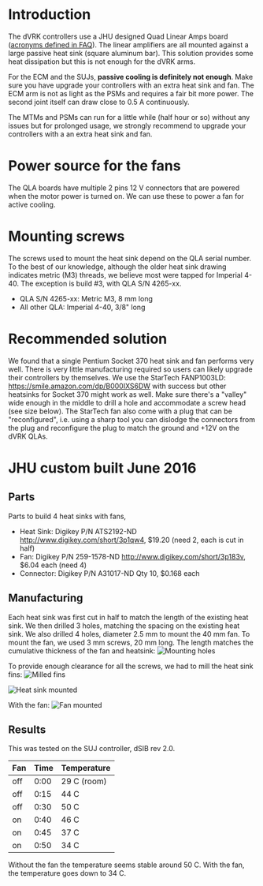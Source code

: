 # Introduction

The dVRK controllers use a JHU designed Quad Linear Amps board ([acronyms defined in FAQ](/jhu-dvrk/sawIntuitiveResearchKit/wiki/FAQ)).  The linear amplifiers are all mounted against a large passive heat sink (square aluminum bar).  This solution provides some heat dissipation but this is not enough for the dVRK arms.

For the ECM and the SUJs, **passive cooling is definitely not enough**.  Make sure you have upgrade your controllers with an extra heat sink and fan.  The ECM arm is not as light as the PSMs and requires a fair bit more power.  The second joint itself can draw close to 0.5 A continuously.

The MTMs and PSMs can run for a little while (half hour or so) without any issues but for prolonged usage, we strongly recommend to upgrade your controllers with a an extra heat sink and fan.

# Power source for the fans

The QLA boards have multiple 2 pins 12 V connectors that are powered when the motor power is turned on.  We can use these to power a fan for active cooling.

# Mounting screws

The screws used to mount the heat sink depend on the QLA serial number. To the best of our knowledge, although the older heat sink drawing indicates metric (M3) threads, we believe most were tapped for Imperial 4-40. The exception is build #3, with QLA S/N 4265-xx.
 * QLA S/N 4265-xx: Metric M3, 8 mm long
 * All other QLA: Imperial 4-40, 3/8" long

# Recommended solution

We found that a single Pentium Socket 370 heat sink and fan performs very well.  There is very little manufacturing required so users can likely upgrade their controllers by themselves.   We use the StarTech FANP1003LD: https://smile.amazon.com/dp/B000IXS6DW with success but other heatsinks for Socket 370 might work as well.  Make sure there's a "valley" wide enough in the middle to drill a hole and accommodate a screw head (see size below).  The StarTech fan also come with a plug that can be "reconfigured", i.e. using a sharp tool you can dislodge the connectors from the plug and reconfigure the plug to match the ground and +12V on the dVRK QLAs.

# JHU custom built June 2016 

## Parts

Parts to build 4 heat sinks with fans,
 * Heat Sink: Digikey P/N ATS2192-ND
   http://www.digikey.com/short/3p1qw4, $19.20 (need 2, each is cut in half)
 * Fan: Digikey P/N 259-1578-ND
   http://www.digikey.com/short/3p183v, $6.04 each (need 4)
 * Connector: Digikey P/N A31017-ND
   Qty 10, $0.168 each

## Manufacturing

Each heat sink was first cut in half to match the length of the existing heat sink.  We then drilled 3 holes, matching the spacing on the existing heat sink.  We also drilled 4 holes, diameter 2.5 mm to mount the 40 mm fan.  To mount the fan, we used 3 mm screws, 20 mm long.  The length matches the cumulative thickness of the fan and heatsink:
![Mounting holes](/jhu-dvrk/sawIntuitiveResearchKit/wiki/qla-heat-sink-01.jpg)

To provide enough clearance for all the screws, we had to mill the heat sink fins:
![Milled fins](/jhu-dvrk/sawIntuitiveResearchKit/wiki/qla-heat-sink-02.jpg)

![Heat sink mounted](/jhu-dvrk/sawIntuitiveResearchKit/wiki/qla-heat-sink-03.jpg)

With the fan:
![Fan mounted](/jhu-dvrk/sawIntuitiveResearchKit/wiki/qla-heat-sink-04.jpg)

## Results

This was tested on the SUJ controller, dSIB rev 2.0.

| Fan | Time | Temperature |
|-----|------|-------------|
| off | 0:00 | 29 C (room) |
| off | 0:15 | 44 C        |
| off | 0:30 | 50 C        |
| on  | 0:40 | 46 C        |
| on  | 0:45 | 37 C        |
| on  | 0:50 | 34 C        |

Without the fan the temperature seems stable around 50 C.  With the fan, the temperature goes down to 34 C.